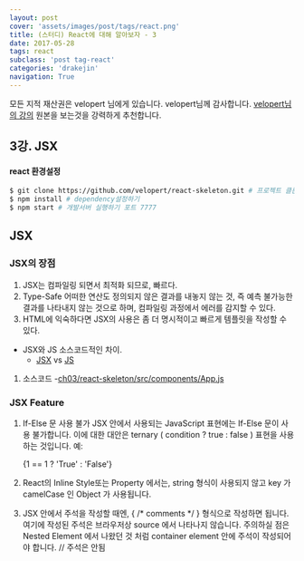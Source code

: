 ```yaml
---
layout: post
cover: 'assets/images/post/tags/react.png'
title: (스터디) React에 대해 알아보자 - 3
date: 2017-05-28
tags: react
subclass: 'post tag-react'
categories: 'drakejin'
navigation: True
---
```

모든 지적 재산권은 velopert 님에게 있습니다. velopert님께 감사합니다.
[velopert님의 강의](https://velopert.com) 원본을 보는것을 강력하게 추천합니다.

## 3강. JSX

#### react 환경설정

``` bash
$ git clone https://github.com/velopert/react-skeleton.git # 프로젝트 클론하기
$ npm install # dependency설정하기
$ npm start # 개발서버 실행하기 포트 7777
```

## JSX

### JSX의 장점
 1. JSX는 컴파일링 되면서 최적화 되므로, 빠르다.
 2. Type-Safe 어떠한 연산도 정의되지 않은 결과를 내놓지 않는 것, 즉 예측 불가능한 결과를 나타내지 않는 것으로 하며, 컴파일링 과정에서 에러를 감지할 수 있다.
 3. HTML에 익숙하다면 JSX의 사용은 좀 더 명시적이고 빠르게 템플릿을 작성할 수 있다.  

 - JSX와 JS 소스코드적인 차이.
    - [JSX](https://jsfiddle.net/reactjs/69z2wepo/) vs [JS](https://jsfiddle.net/reactjs/5vjqabv3/)

 1. 소스코드
    -[ch03/react-skeleton/src/components/App.js](https://github.com/drake-jin/react-study/tree/master/ch03/react-skeleton/src/components/App.js)


### JSX Feature

1. If-Else 문 사용 불가
JSX 안에서 사용되는 JavaScript 표현에는 If-Else 문이 사용 불가합니다. 이에 대한 대안은 ternary ( condition ? true : false ) 표현을 사용하는 것입니다.
예:  <p>{1 == 1 ? 'True' : 'False'}</p>

2. React의 Inline Style또는 Property 에서는, string 형식이 사용되지 않고 key 가 camelCase 인 Object 가 사용됩니다.

3. JSX 안에서 주석을 작성할 때엔, { /* comments \*/ } 형식으로 작성하면 됩니다. 여기에 작성된 주석은 브라우저상 source 에서 나타나지 않습니다. 주의하실 점은
Nested Element 에서 나왔던 것 처럼 container element 안에 주석이 작성되어야 합니다.  // 주석은 안됨
